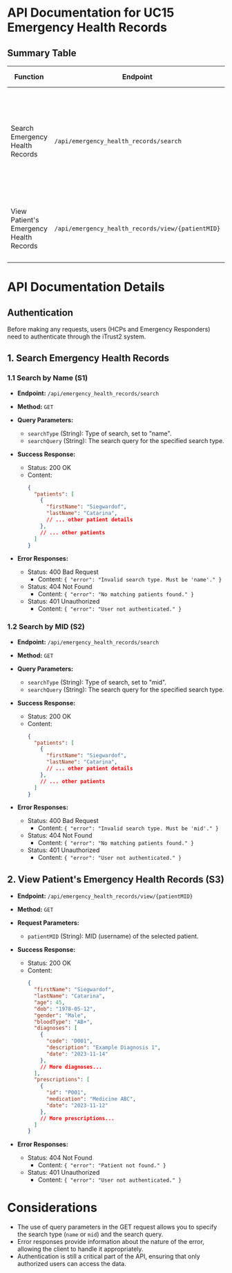 # API Documentation for UC15 Emergency Health Records

## Summary Table

| Function | Endpoint | Method | Request Payload | Success Response | Error Responses |
|----------|----------|--------|------------------|-------------------|-----------------|
| Search Emergency Health Records | `/api/emergency_health_records/search` | `GET` | `searchType` (String), `searchQuery` (String) | `200 OK` - List of Patients | `400 Bad Request` - Invalid search type or query<br>`404 Not Found` - No matching patients<br>`401 Unauthorized` - User not authenticated |
| View Patient's Emergency Health Records | `/api/emergency_health_records/view/{patientMID}` | `GET` | `patientMID` (String) | `200 OK` - Patient's Emergency Health Record | `404 Not Found` - Patient not found<br>`401 Unauthorized` - User not authenticated |

# API Documentation Details

## Authentication

Before making any requests, users (HCPs and Emergency Responders) need to authenticate through the iTrust2 system.

## 1. Search Emergency Health Records

### 1.1 Search by Name (S1)

- **Endpoint:** `/api/emergency_health_records/search`
- **Method:** `GET`
- **Query Parameters:**
  - `searchType` (String): Type of search, set to "name".
  - `searchQuery` (String): The search query for the specified search type.

- **Success Response:**
  - Status: 200 OK
  - Content:
    ```json
    {
      "patients": [
        {
          "firstName": "Siegwardof",
          "lastName": "Catarina",
          // ... other patient details
        },
        // ... other patients
      ]
    }
    ```

- **Error Responses:**
  - Status: 400 Bad Request
    - Content: `{ "error": "Invalid search type. Must be 'name'." }`
  - Status: 404 Not Found
    - Content: `{ "error": "No matching patients found." }`
  - Status: 401 Unauthorized
    - Content: `{ "error": "User not authenticated." }`

### 1.2 Search by MID (S2)

- **Endpoint:** `/api/emergency_health_records/search`
- **Method:** `GET`
- **Query Parameters:**
  - `searchType` (String): Type of search, set to "mid".
  - `searchQuery` (String): The search query for the specified search type.

- **Success Response:**
  - Status: 200 OK
  - Content:
    ```json
    {
      "patients": [
        {
          "firstName": "Siegwardof",
          "lastName": "Catarina",
          // ... other patient details
        },
        // ... other patients
      ]
    }
    ```

- **Error Responses:**
  - Status: 400 Bad Request
    - Content: `{ "error": "Invalid search type. Must be 'mid'." }`
  - Status: 404 Not Found
    - Content: `{ "error": "No matching patients found." }`
  - Status: 401 Unauthorized
    - Content: `{ "error": "User not authenticated." }`

## 2. View Patient's Emergency Health Records (S3)

- **Endpoint:** `/api/emergency_health_records/view/{patientMID}`
- **Method:** `GET`
- **Request Parameters:**
  - `patientMID` (String): MID (username) of the selected patient.

- **Success Response:**
  - Status: 200 OK
  - Content:
    ```json
    {
      "firstName": "Siegwardof",
      "lastName": "Catarina",
      "age": 45,
      "dob": "1978-05-12",
      "gender": "Male",
      "bloodType": "AB+",
      "diagnoses": [
        {
          "code": "D001",
          "description": "Example Diagnosis 1",
          "date": "2023-11-14"
        },
        // More diagnoses...
      ],
      "prescriptions": [
        {
          "id": "P001",
          "medication": "Medicine ABC",
          "date": "2023-11-12"
        },
        // More prescriptions...
      ]
    }
    ```

- **Error Responses:**
  - Status: 404 Not Found
    - Content: `{ "error": "Patient not found." }`
  - Status: 401 Unauthorized
    - Content: `{ "error": "User not authenticated." }`

# Considerations

- The use of query parameters in the GET request allows you to specify the search type (`name` or `mid`) and the search query.
- Error responses provide information about the nature of the error, allowing the client to handle it appropriately.
- Authentication is still a critical part of the API, ensuring that only authorized users can access the data.
